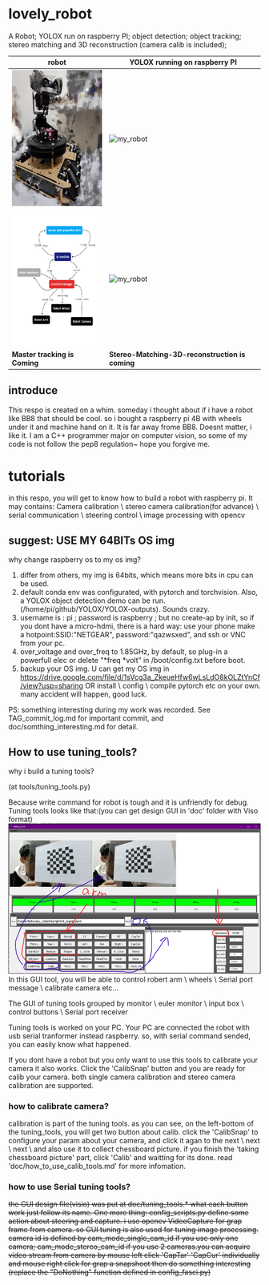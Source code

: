 # lovely_robot

A Robot; YOLOX run on raspberry PI; object detection; object tracking; stereo matching and 3D reconstruction (camera calib is included); 


| robot  | YOLOX running on raspberry PI  |
| ----  | ---- |
| <img src="./pic_img/my_robot.jpg" width = "200" height = "272" alt="my_robot" /> |  <img src="./pic_img/yolox_s_xinbaodao_hd.gif" width = "484" height = "272" alt="my_robot" />  |
| <img src="./pic_img/system_design.png" width = "200" height = "272" alt="my_robot" /> |  <img src="./pic_img/caixukun.gif" width = "484" height = "272" alt="my_robot" />  |
| **Master tracking is Coming** | **Stereo-Matching-3D-reconstruction is coming** |


## introduce
This respo is created on a whim. someday i thought about if i have a robot like BB8 that should be cool.
so i bought a raspberry pi 4B with wheels under it and machine hand on it. It is far away frome BB8. Doesnt matter, i like it.
I am a C++ programmer major on computer vision, so some of my code is not follow the pep8 regulation~ hope you forgive me.
# tutorials
in this respo, you will get to know how to build a robot with raspberry pi. It may contains: Camera calibration \ stereo camera calibration(for advance) \ serial communication \ steering control \ image processing with opencv

## suggest: USE MY 64BITs OS img
why change raspberry os to my os img?
1) differ from others, my img is 64bits, which means more bits in cpu can be used.
2) default conda env was configurated, with pytorch and torchvision. Also, a YOLOX object detection demo can be run.(/home/pi/github/YOLOX/YOLOX-outputs). Sounds crazy.
3) username is : pi ; password is raspberry ; but no create-ap by init, so if you dont have a micro-hdmi, there is a hard way: use your phone make a hotpoint:SSID:"NETGEAR", password:"qazwsxed", and ssh or VNC from your pc.
4) over_voltage and over_freq to 1.85GHz, by default, so plug-in a powerfull elec or delete "*freq *volt" in /boot/config.txt before boot.
5) backup your OS img.
U can get my OS img in https://drive.google.com/file/d/1sVcg3a_ZkeueHfw6wLsLdO8kOLZtYnCf/view?usp=sharing
OR install \ config \ compile pytorch etc on your own. many accident will happen, good luck.

PS: something interesting during my work was recorded. See TAG_commit_log.md for important commit, and doc/somthing_interesting.md for detail.

## How to use tuning_tools?
why i build a tuning tools?

(at tools/tuning_tools.py)

Because write command for robot is tough and it is unfriendly for debug. Tuning tools looks like that:(you can get design GUI in 'doc' folder with Viso format)
![basic_gui](./pic_img/tuning_tools.png)
In this GUI tool, you will be able to control robert arm \ wheels \ Serial port message \ calibrate camera etc...

The GUI of tuning tools grouped by monitor \ euler monitor \ input box \ control buttons \ Serial port receiver

Tuning tools is worked on your PC. Your PC are connected the robot with usb serial tranformer instead raspberry. so, with serial command sended, you can easily know what happened.

If you dont have a robot but you only want to use this tools to calibrate your camera it also works. Click the 'CalibSnap' button and you are ready for calib your camera. both single camera calibration and stereo camera calibration are supported.

### how to calibrate camera?
calibration is part of the tuning tools. as you can see, on the left-bottom of the tuning_tools, you will get two button about calib. click the 'CalibSnap' to configure your param about your camera, and click it agan to the next \ next \ next \ and also use it to collect chessboard picture. if you finish the 'taking chessboard picture' part, click 'Calib' and waitting for its done. read 'doc/how_to_use_calib_tools.md' for more infomation.

### how to use Serial tuning tools?
~~the GUI design file(visio) was put at doc/tuning_tools.* what each button work just follow its name. One more thing: config_scripts.py define some action about steering and capture. i use opencv VideoCapture for grap frame from camera. so GUI tuning is also used for tuning image processing. camera id is defined by cam_mode_single_cam_id if you use only one camera; cam_mode_stereo_cam_id if you use 2 cameras.you can acquire video stream from camera by mouse left click 'CapTar' 'CapCur' individually and mouse right click for grap a snapshoot then do something interesting (replace the "DoNothing" function defined in config_fasci.py)~~
